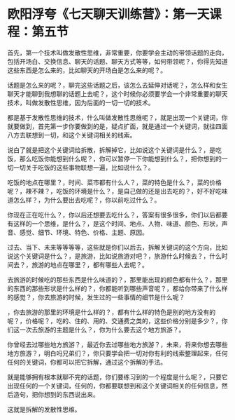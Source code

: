 # 欧阳浮夸《七天聊天训练营》：第一天课程：第五节

首先，第一个技术叫做发散性思维，非常重要，你要学会主动的带领话题的走向，包括开场白、交换信息、聊天的话题、聊天方式等等，如何带领呢？，你得先知道这些东西是怎么来的，比如聊天的开场白是怎么来的呢？。

话题是怎么来的呢？，聊完这些话题之后，该怎么去延伸对话呢？，怎么样和女生聊天才能聊到我想聊的话题上去呢？，这个时候你必须要学会一个非常重要的聊天技术，叫做发散性思维，因为后面的一切一切的技术。

都是基于发散性思维的技术，什么叫做发散性思维呢？，就是出现一个关键词，你就要做到，首先第一步你要做到的是，疑点扩面，就是通过一个关键词，就往四面八方去联想到一切，和这个关键词相关的线索。

说白了就是把这个关键词给拆散，拆解掉它，比如说这个关键词是什么？，是吃饭，那么吃饭你能想到什么呢？，你可以暂停一下你能想到什么？，把你想到的一切一切关于吃饭的这些事物联想一遍，比如说什么？。

吃饭的地点在哪里？，时间、菜市都有什么人？，菜的特色是什么？，菜的价格呢？，辣不辣？，吃饭的环境是什么？，是自己做的还是出去吃的？，好不好吃味道怎么样？，为什么要出去吃呢？，你以前吃过什么？。

你现在正在吃什么？，你以后还想要去吃什么？，答案有很多很多，你们以后都要有这样的一个思维，是什么？，是这个时间、地点、人物、味道、颜色、形状，声音、感觉、细节、环境、特色、价格、主题、原因。

过去、当下、未来等等等等，这些就是你们以后去，拆解关键词的这个方向，比如说这个关键词是什么？，是旅游，比如说旅游对吧？，旅游什么时候去？，什么时间去？，旅游的地点在哪里？，都有哪些人去呢？。

去旅游的时候吃的那些东西是什么味道的？，那里能出现的颜色都有什么？，那里的东西的那些形状是什么样的？，你都能听到哪些声音呢？，都给你带来了什么样的感觉？，你去旅游的时候，发生过的一些事情的细节是什么呢？

，你去旅游的那里的环境是什么样的？，都有什么样的特色是别的地方没有的呢？，价格呢？，吃的、住的、用的、交通费之类的，这些价格分别是多少？，你们这一次去旅游的主题是什么？，你为什么要去这个地方旅游？。

你曾经去过哪些地方旅游？，最近你去过哪些地方旅游？，未来，将来你想去哪些地方旅游？，明白吗兄弟们？，你只要学会把一切对你有利的线索整理起来，任何任何的关键词，你都可以把它拆解，通过这个拆解的手法。

就是能够拥有根本就聊不完的话题，你们要练习到的一个程度是什么呢？，只要它出现任何的一个关键词，任何的，你都要联想到和这个关键词相关的任何信息，然后造句，把你想到的东西说出来。

这就是拆解的发散性思维。